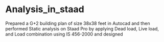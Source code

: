 # Analysis_in_staad
Prepared a G+2 building plan of size 38x38 feet in Autocad and then performed Static analysis on Staad Pro by applying Dead load, Live load, and Load combination using IS 456-2000 and designed 
